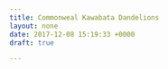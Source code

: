 ```yaml
---
title: Commonweal Kawabata Dandelions
layout: none
date: 2017-12-08 15:19:33 +0000
draft: true

---
```

